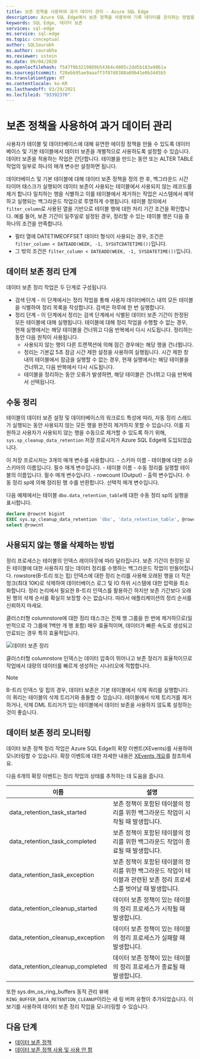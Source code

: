 ```yaml
---
title: 보존 정책을 사용하여 과거 데이터 관리 - Azure SQL Edge
description: Azure SQL Edge에서 보존 정책을 사용하여 기록 데이터를 관리하는 방법을 알아봅니다.
keywords: SQL Edge, 데이터 보존
services: sql-edge
ms.service: sql-edge
ms.topic: conceptual
author: SQLSourabh
ms.author: sourabha
ms.reviewer: sstein
ms.date: 09/04/2020
ms.openlocfilehash: f547f0b3219889b54364c4805c2dd5b183a9861a
ms.sourcegitcommit: f28ebb95ae9aaaff3f87d8388a09b41e0b3445b5
ms.translationtype: HT
ms.contentlocale: ko-KR
ms.lasthandoff: 03/29/2021
ms.locfileid: "93392370"
---
```

# <a name="manage-historical-data-with-retention-policy"></a>보존 정책을 사용하여 과거 데이터 관리

사용자가 테이블 및 데이터베이스에 대해 유연한 에이징 정책을 만들 수 있도록 데이터베이스 및 기본 테이블에서 데이터 보존을 개별적으로 사용하도록 설정할 수 있습니다. 데이터 보존을 적용하는 작업은 간단합니다. 테이블을 만드는 동안 또는 ALTER TABLE 작업의 일부로 하나의 매개 변수만 설정하면 됩니다. 

데이터베이스 및 기본 테이블에 대해 데이터 보존 정책을 정의 한 후, 백그라운드 시간 타이머 태스크가 실행되어 데이터 보존이 사용되는 테이블에서 사용되지 않는 레코드를 제거 합니다 일치하는 행을 식별하고 이를 테이블에서 제거하는 작업은 시스템에서 예약하고 실행되는 백그라운드 작업으로 투명하게 수행됩니다. 테이블 정의에서 `filter_column`로 사용된 열을 기반으로 테이블 행에 대한 처리 기간 조건을 확인합니다. 예를 들어, 보존 기간이 일주일로 설정된 경우, 정리할 수 있는 테이블 행은 다음 중 하나의 조건을 만족합니다. 

- 필터 열에 DATETIMEOFFSET 데이터 형식이 사용되는 경우, 조건은 `filter_column < DATEADD(WEEK, -1, SYSUTCDATETIME())`입니다.
- 그 밖의 조건은 `filter_column < DATEADD(WEEK, -1, SYSDATETIME())`입니다.

## <a name="data-retention-cleanup-phases"></a>데이터 보존 정리 단계

데이터 보존 정리 작업은 두 단계로 구성됩니다. 
- 검색 단계 - 이 단계에서는 정리 작업을 통해 사용자 데이터베이스 내의 모든 테이블을 식별하여 정리 목록을 작성합니다. 검색은 하루에 한 번 실행합니다.
- 정리 단계 - 이 단계에서 정리는 검색 단계에서 식별된 데이터 보존 기간이 한정된 모든 테이블에 대해 실행됩니다. 테이블에 대해 정리 작업을 수행할 수 없는 경우, 현재 실행에서는 해당 테이블을 건너뛰고 다음 반복에서 다시 시도됩니다. 정리하는 동안 다음 원칙이 사용됩니다.
    - 사용되지 않는 행이 다른 트랜잭션에 의해 잠긴 경우에는 해당 행을 건너뜁니다. 
    - 정리는 기본값 5초 잠금 시간 제한 설정을 사용하여 실행됩니다. 시간 제한 창 내의 테이블에서 잠금을 실행할 수 없는 경우, 현재 실행에서는 해당 테이블을 건너뛰고, 다음 반복에서 다시 시도됩니다.
    - 테이블을 정리하는 동안 오류가 발생하면, 해당 테이블은 건너뛰고 다음 반복에서 선택됩니다.

## <a name="manual-cleanup"></a>수동 정리

테이블의 데이터 보존 설정 및 데이터베이스의 워크로드 특성에 따라, 자동 정리 스레드가 실행되는 동안 사용되지 않는 모든 행을 완전히 제거하지 못할 수 있습니다. 이를 지원하고 사용자가 사용되지 않는 행을 수동으로 제거할 수 있도록 하기 위해, `sys.sp_cleanup_data_retention` 저장 프로시저가 Azure SQL Edge에 도입되었습니다. 

이 저장 프로시저는 3개의 매개 변수를 사용합니다. 
    - 스키마 이름 - 테이블에 대한 소유 스키마의 이름입니다. 필수 매개 변수입니다. 
    - 테이블 이름 - 수동 정리를 실행할 테이블의 이름입니다. 필수 매개 변수입니다. 
    - rowcount (Output) - 출력 변수입니다. 수동 정리 sp에 의해 정리된 행 수를 반환합니다. 선택적 매개 변수입니다. 

다음 예제에서는 테이블 `dbo.data_retention_table`에 대한 수동 정리 sp의 실행을 표시합니다.

```sql
declare @rowcnt bigint 
EXEC sys.sp_cleanup_data_retention 'dbo', 'data_retention_table', @rowcnt output 
select @rowcnt 
```

## <a name="how-obsolete-rows-are-deleted"></a>사용되지 않는 행을 삭제하는 방법

정리 프로세스는 테이블의 인덱스 레이아웃에 따라 달라집니다. 보존 기간이 한정된 모든 테이블에 대한 사용하지 않는 데이터 정리를 수행하는 백그라운드 작업이 만들어집니다. rowstore(B-트리 또는 힙) 인덱스에 대한 정리 논리를 사용해 오래된 행을 더 작은 청크(최대 10K)로 삭제하여 데이터베이스 로그 및 IO 하위 시스템에 대한 압력을 최소화합니다. 정리 논리에서 필요한 B-트리 인덱스를 활용하긴 하지만 보존 기간보다 오래된 행의 삭제 순서를 확실히 보장할 수는 없습니다. 따라서 애플리케이션의 정리 순서를 신뢰하지 마세요.

클러스터형 columnstore에 대한 정리 태스크는 전체 행 그룹을 한 번에 제거하므로(일반적으로 각 그룹에 1백만 개 행 포함) 매우 효율적이며, 데이터가 빠른 속도로 생성되고 만료되는 경우 특히 효율적입니다.

![데이터 보존 정리](./media/data-retention-cleanup/data-retention-cleanup.png)

클러스터형 columnstore 인덱스는 데이터 압축이 뛰어나고 보존 정리가 효율적이므로 작업에서 대량의 데이터를 빠르게 생성하는 시나리오에 적합합니다.

> [!Note]
> B-트리 인덱스 및 힙의 경우, 데이터 보존은 기본 테이블에서 삭제 쿼리를 실행합니다. 이 쿼리는 테이블의 삭제 트리거와 충돌할 수 있습니다. 테이블에서 삭제 트리거를 제거하거나, 삭제 DML 트리거가 있는 테이블에서 데이터 보존을 사용하지 않도록 설정하는 것이 좋습니다.

## <a name="monitoring-data-retention-cleanup"></a>데이터 보존 정리 모니터링

데이터 보존 정책 정리 작업은 Azure SQL Edge의 확장 이벤트(XEvents)를 사용하여 모니터링할 수 있습니다. 확장 이벤트에 대한 자세한 내용은 [XEvents 개요](/sql/relational-databases/extended-events/extended-events)를 참조하세요. 

다음 6개의 확장 이벤트는 정리 작업의 상태를 추적하는 데 도움을 줍니다. 

| 이름 | 설명 |
|------| ------------|
| data_retention_task_started  | 보존 정책이 포함된 테이블의 정리를 위한 백그라운드 작업이 시작될 때 발생합니다. |
| data_retention_task_completed  | 보존 정책이 포함된 테이블의 정리를 위한 백그라운드 작업이 종료될 때 발생합니다. |
| data_retention_task_exception  | 보존 정책이 포함된 테이블의 정리를 위한 백그라운드 작업이 테이블과 관련된 보존 정리 프로세스를 벗어날 때 발생합니다. |
| data_retention_cleanup_started  | 데이터 보존 정책이 있는 테이블의 정리 프로세스가 시작될 때 발생합니다. |
| data_retention_cleanup_exception  | 데이터 보존 정책이 있는 테이블의 정리 프로세스가 실패할 때 발생합니다. |
| data_retention_cleanup_completed  | 데이터 보존 정책이 있는 테이블의 정리 프로세스가 종료될 때 발생합니다. |  

또한 sys.dm_os_ring_buffers 동적 관리 뷰에 `RING_BUFFER_DATA_RETENTION_CLEANUP`이라는 새 링 버퍼 유형이 추가되었습니다. 이 보기를 사용하여 데이터 보존 정리 작업을 모니터링할 수 있습니다. 


## <a name="next-steps"></a>다음 단계
- [데이터 보존 정책](data-retention-overview.md)
- [데이터 보존 정책 사용 및 사용 안 함](data-retention-enable-disable.md)